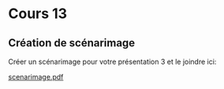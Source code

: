 # Cours 13
## Création de scénarimage
Créer un scénarimage pour votre présentation 3 et le joindre ici: 

[scenarimage.pdf](https://github.com/Ph0en1xR1P/journal_de_bord_de_Gabriel_semaines_8_15/files/10170546/scenarimage.pdf)
